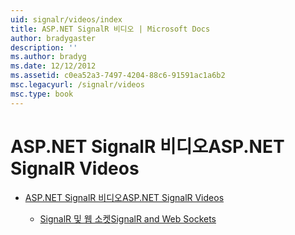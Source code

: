 ```yaml
---
uid: signalr/videos/index
title: ASP.NET SignalR 비디오 | Microsoft Docs
author: bradygaster
description: ''
ms.author: bradyg
ms.date: 12/12/2012
ms.assetid: c0ea52a3-7497-4204-88c6-91591ac1a6b2
msc.legacyurl: /signalr/videos
msc.type: book
---
```

<a name="aspnet-signalr-videos"></a><span data-ttu-id="57edd-102">ASP.NET SignalR 비디오</span><span class="sxs-lookup"><span data-stu-id="57edd-102">ASP.NET SignalR Videos</span></span>
====================
- [<span data-ttu-id="57edd-103">ASP.NET SignalR 비디오</span><span class="sxs-lookup"><span data-stu-id="57edd-103">ASP.NET SignalR Videos</span></span>](getting-started/index.md)

    - [<span data-ttu-id="57edd-104">SignalR 및 웹 소켓</span><span class="sxs-lookup"><span data-stu-id="57edd-104">SignalR and Web Sockets</span></span>](getting-started/signalr-and-web-sockets.md)
